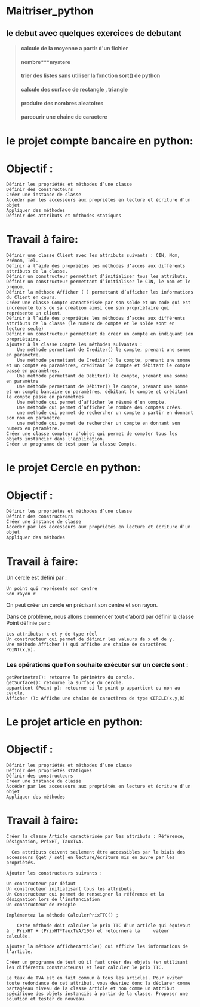 # Maitriser_python
## le debut avec quelques exercices de debutant
>#### calcule de la moyenne a partir d'un fichier
>#### nombre***mystere
>#### trier des listes sans utiliser la fonction sort() de python
>#### calcule des surface de rectangle , triangle 
>#### produire des nombres aleatoires
>#### parcourir une chaine de caractere
le projet compte bancaire en python:
=================================== 
Objectif : 
========= 

    Définir les propriétés et méthodes d’une classe
    Définir des constructeurs
    Créer une instance de classe
    Accéder par les accesseurs aux propriétés en lecture et écriture d’un objet
    Appliquer des méthodes
    Définir des attributs et méthodes statiques

Travail à faire:
===============

    Définir une classe Client avec les attributs suivants : CIN, Nom, Prénom, Tél.
    Définir à l’aide des propriétés les méthodes d’accès aux différents attributs de la classe.
    Définir un constructeur permettant d’initialiser tous les attributs.
    Définir un constructeur permettant d’initialiser le CIN, le nom et le prénom.
    Définir la méthode Afficher ( ) permettant d’afficher les informations du Client en cours.
    Créer Une classe Compte caractérisée par son solde et un code qui est incrémenté lors de sa création ainsi que son propriétaire qui représente un client.
    Définir à l’aide des propriétés les méthodes d’accès aux différents attributs de la classe (le numéro de compte et le solde sont en lecture seule)
    Définir un constructeur permettant de créer un compte en indiquant son propriétaire.
    Ajouter à la classe Compte les méthodes suivantes :
        Une méthode permettant de Crediter() le compte, prenant une somme en paramètre.
        Une méthode permettant de Crediter() le compte, prenant une somme et un compte en paramètres, créditant le compte et débitant le compte passé en paramètres.
        Une méthode permettant de Debiter() le compte, prenant une somme en paramètre
        Une méthode permettant de Débiter() le compte, prenant une somme et un compte bancaire en paramètres, débitant le compte et créditant le compte passé en paramètres
        Une méthode qui permet d’afficher le résumé d’un compte.
        Une méthode qui permet d’afficher le nombre des comptes crées.
        une methode qui permet de rechercher un compte a partir en donnant son nom en paramètre.
        une methode qui permet de rechercher un compte en donnant son numero en paramètre.
    Créer une classe compteur d'objet qui permet de compter tous les objets instancier dans l'application.
    Créer un programme de test pour la classe Compte.
le projet Cercle en python:
==========================
Objectif : 
=========

    Définir les propriétés et méthodes d’une classe
    Définir des constructeurs
    Créer une instance de classe
    Accéder par les accesseurs aux propriétés en lecture et écriture d’un objet
    Appliquer des méthodes

Travail à faire:
===============

Un cercle est défini par :

    Un point qui représente son centre 
    Son rayon r

On peut créer un cercle en précisant son centre et son rayon.

Dans ce problème, nous allons commencer tout d’abord par définir la classe Point définie par :

    Les attributs: x et y de type réel
    Un constructeur qui permet de définir les valeurs de x et de y.
    Une méthode Afficher () qui affiche une chaîne de caractères POINT(x,y).

### Les opérations que l’on souhaite exécuter sur un cercle sont :

    getPerimetre(): retourne le périmètre du cercle.
    getSurface(): retourne la surface du cercle.
    appartient (Point p): retourne si le point p appartient ou non au cercle.
    Afficher (): Affiche une chaîne de caractères de type CERCLE(x,y,R)
Le projet article en python:
===========================
Objectif :
=========  

    Définir les propriétés et méthodes d’une classe
    Définir des propriétés statiques
    Définir des constructeurs
    Créer une instance de classe
    Accéder par les accesseurs aux propriétés en lecture et écriture d’un objet
    Appliquer des méthodes

Travail à faire:
===============

    Créer la classe Article caractérisée par les attributs : Référence, Désignation, PrixHT, TauxTVA.

      Ces attributs doivent seulement être accessibles par le biais des accesseurs (get / set) en lecture/écriture mis en œuvre par les propriétés.

    Ajouter les constructeurs suivants :

    Un constructeur par défaut
    Un constructeur initialisant tous les attributs.
    Un Constructeur qui permet de renseigner la référence et la désignation lors de l’instanciation
    Un constructeur de recopie

    Implémentez la méthode CalculerPrixTTC() ;

        Cette méthode doit calculer le prix TTC d’un article qui équivaut à : PrixHT + (PrixHT*TauxTVA/100) et retournera la     valeur calculée.

    Ajouter la méthode AfficherArticle() qui affiche les informations de l’article.

    Créer un programme de test où il faut créer des objets (en utilisant les différents constructeurs) et leur calculer le prix TTC.

    Le taux de TVA est en fait commun à tous les articles. Pour éviter toute redondance de cet attribut, vous devriez donc la déclarer comme partagéeau niveau de la classe Article et non comme un attribut spécifique des objets instanciés à partir de la classe. Proposer une solution et tester de nouveau.

